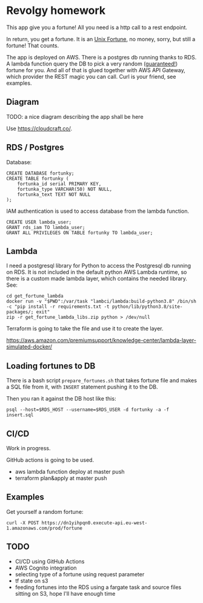 # Revolgy homework

This app give you a fortune! All you need is a http call to a rest endpoint.

In return, you get a fortune. It is an [Unix Fortune](https://en.wikipedia.org/wiki/Fortune_(Unix)), no money, sorry, but still a fortune! That counts.

The app is deployed on AWS. There is a postgres db running thanks to RDS. A lambda function query the DB to pick a very random ([guaranteed!](https://xkcd.com/221/)) fortune for you.
And all of that is glued together with AWS API Gateway, which provider the REST magic you can call. Curl is your friend, see examples.

## Diagram

TODO: a nice diagram describing the app shall be here

Use https://cloudcraft.co/.

## RDS / Postgres

Database:

```
CREATE DATABASE fortunky;
CREATE TABLE fortunky (
    fortunka_id serial PRIMARY KEY,
    fortunka_type VARCHAR(50) NOT NULL,
    fortunka_text TEXT NOT NULL
);
```

IAM authentication is used to access database from the lambda function.

```
CREATE USER lambda_user;
GRANT rds_iam TO lambda_user;
GRANT ALL PRIVILEGES ON TABLE fortunky TO lambda_user;
```

## Lambda

I need a postgresql library for Python to access the Postgresql db running on RDS. It is not included in the default python AWS Lambda runtime,
so there is a custom made lambda layer, which contains the needed library. See:

```
cd get_fortune_lambda
docker run -v "$PWD":/var/task "lambci/lambda:build-python3.8" /bin/sh -c "pip install -r requirements.txt -t python/lib/python3.8/site-packages/; exit"
zip -r get_fortune_lambda_libs.zip python > /dev/null
```

Terraform is going to take the file and use it to create the layer.

https://aws.amazon.com/premiumsupport/knowledge-center/lambda-layer-simulated-docker/

## Loading fortunes to DB

There is a bash script `prepare_fortunes.sh` that takes fortune file and makes a SQL file from it, with `INSERT` statement pushing it to the DB.

Then you ran it against the DB host like this:

```
psql --host=$RDS_HOST --username=$RDS_USER -d fortunky -a -f insert.sql
```

## CI/CD

Work in progress.

GitHub actions is going to be used.

- aws lambda function deploy at master push
- terraform plan&apply at master push

## Examples

Get yourself a random fortune:

```
curl -X POST https://dn1yihpqn0.execute-api.eu-west-1.amazonaws.com/prod/fortune
```


## TODO

- CI/CD using GitHub Actions
- AWS Cognito integration
- selecting type of a fortune using request parameter
- tf state on s3
- feeding fortunes into the RDS using a fargate task and source files sitting on S3, hope I'll have enough time
